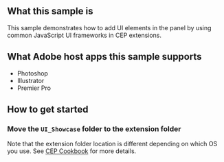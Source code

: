 ## What this sample is
This sample demonstrates how to add UI elements in the panel by using common JavaScript UI frameworks in CEP extensions.

## What Adobe host apps this sample supports
- Photoshop
- Illustrator
- Premier Pro

## How to get started
### Move the `UI_Showcase` folder to the extension folder
Note that the extension folder location is different depending on which OS you use. See [CEP Cookbook](https://github.com/Adobe-CEP/CEP-Resources/blob/master/CEP_8.x/Documentation/CEP%208.0%20HTML%20Extension%20Cookbook.md#extension-folders) for more details.